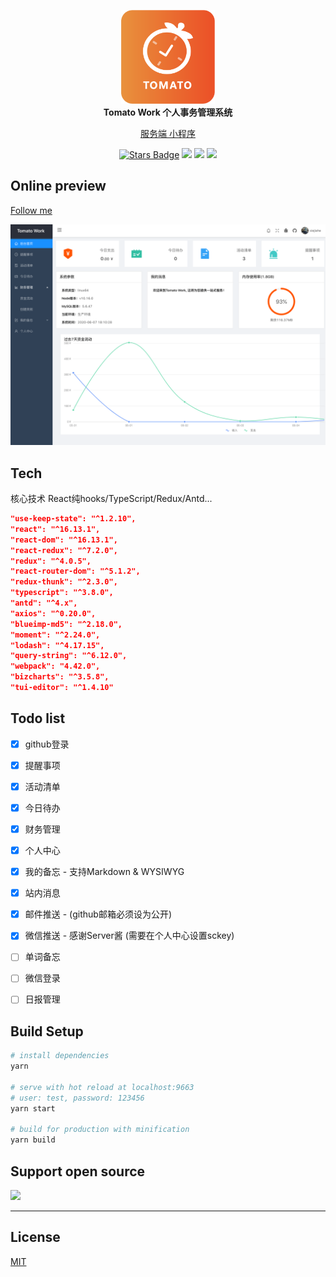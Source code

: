 
<p align="center">
  <a href="https://work.xiejiahe.com">
    <img src="public/poster.png" width="150" />
  </a>
  <br />
  <b>Tomato Work 个人事务管理系统</b>
  <p align="center">
    <a href="https://github.com/xjh22222228/tomato-work-server">服务端 </a>
    <a href="https://github.com/xjh22222228/tomato-work-weapp"> 小程序</a>
  </p>
  <p align="center">
    <a href="https://github.com/xjh22222228/tomato-work/stargazers"><img src="https://img.shields.io/github/stars/xjh22222228/tomato-work" alt="Stars Badge"/></a>
    <img src="https://img.shields.io/github/package-json/v/xjh22222228/tomato-work" />
    <img src="https://img.shields.io/github/license/xjh22222228/tomato-work" />
    <a href="https://hits.dwyl.com/xjh22222228/tomato-work">
      <img src="https://hits.dwyl.com/xjh22222228/tomato-work.svg" />
    </a>
  </p>
</p>





## Online preview
[Follow me](https://work.xiejiahe.com)

![](media/screenshot.png)


## Tech
核心技术 React纯hooks/TypeScript/Redux/Antd...
``` json
"use-keep-state": "^1.2.10",
"react": "^16.13.1",
"react-dom": "^16.13.1",
"react-redux": "^7.2.0",
"redux": "^4.0.5",
"react-router-dom": "^5.1.2",
"redux-thunk": "^2.3.0",
"typescript": "^3.8.0",
"antd": "^4.x",
"axios": "^0.20.0",
"blueimp-md5": "^2.18.0",
"moment": "^2.24.0",
"lodash": "^4.17.15",
"query-string": "^6.12.0",
"webpack": "4.42.0",
"bizcharts": "^3.5.8",
"tui-editor": "^1.4.10"
```

## Todo list
- [x] github登录
- [x] 提醒事项
- [x] 活动清单
- [x] 今日待办
- [x] 财务管理
- [x] 个人中心
- [x] 我的备忘 - 支持Markdown & WYSIWYG
- [x] 站内消息
- [x] 邮件推送 - (github邮箱必须设为公开)
- [x] 微信推送 - 感谢Server酱 (需要在个人中心设置sckey)
- [ ] 单词备忘
- [ ] 微信登录
- [ ] 日报管理


## Build Setup
``` bash
# install dependencies
yarn

# serve with hot reload at localhost:9663
# user: test, password: 123456
yarn start

# build for production with minification
yarn build
```





## Support open source

<img src="https://raw.githubusercontent.com/xjh22222228/statics/master/images/2018/32.png" width="500">


---

## License
[MIT](https://opensource.org/licenses/MIT)




